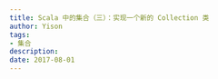 ```yaml
---
title: Scala 中的集合（三）：实现一个新的 Collection 类
author: Yison
tags:
- 集合
description: 
date: 2017-08-01
---
```


